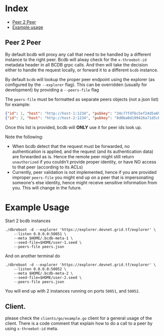 # Index
- [Peer 2 Peer](#peer-2-peer)
- [Example usage](#example-usage)

## Peer 2 Peer
By default bcdb will proxy any call that need to be handled by a different instance to the right peer. Bcdb will alway check for the `x-threebot-id` metadata header in all BCDB grpc calls. And then will take the decision either to handle the request locally, or forward it to a different `bcdb` instance.

By default `bcdb` will lookup the proper peer endpoint using the explorer (as configured by the `--explorer` flag). This can be overridden (usually for development) by providing a `--peers-file` flag

The `peers-file` must be formatted as separate peers objects (not a json list) for example:
```json
{"id": 1, "host": "http://host-1:1234", "pubkey": "34c77fdf6c5ef24d5a6981be06f9109ba83b7e306cfad8141ce5f572b647cbeb"}
{"id": 2, "host": "http://host-2:1234", "pubkey": "8d0ba0d199426a71d5cb933406ab3296db5441384a5c5a39f4435130cfb688dc"}
```

Once this list is provided, bcdb will **ONLY** use it for peer ids look up.

Note the following:
- When bcdb detect that the request must be forwarded, no authentication is applied, and the request (and its authentication data) are forwarded as is. Hence the remote peer might still return `unauthorized` if you couldn't provide proper identity, or have NO access to that peer (according to its ACLs)
- Currently, peer validation is not implemented, hence if you are provided improper `peers-file` you might end up on a peer that is impersonating someone's else identity, hence might receive sensitive information from you. This will change in the future.

# Example Usage
Start 2 bcdb instances
```
./dbreboot -d --explorer 'https://explorer.devnet.grid.tf/explorer' \
    --listen 0.0.0.0:50051 \
    --meta $HOME/.bcdb-meta-1 \
    --seed-file=$HOME/user-1.seed \
    --peers-file peers.json
```

And on another terminal do
```
./dbreboot -d --explorer 'https://explorer.devnet.grid.tf/explorer' \
    --listen 0.0.0.0:50052 \
    --meta $HOME/.bcdb-meta-2 \
    --seed-file=$HOME/user-2.seed \
    --peers-file peers.json
```

You will end up with 2 instances running on ports `50051`, and `50052`.

## Client.
please check the `clients/go/example.go` client for a general usage of the client. There is a code comment that explain how to do a call to a peer by using `x-threebot-id` meta.
